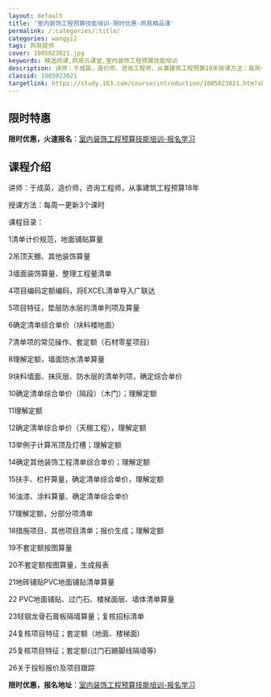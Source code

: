 ```yaml
---
layout: default
title: '室内装饰工程预算技能培训-限时优惠-网易精品课'
permalink: /:categories/:title/
categories: wangyi2
tags: 网易提供
cover: 1005023021.jpg
keywords: 精选网课,网易云课堂,室内装饰工程预算技能培训
description: 讲师：于成英，造价师，咨询工程师，从事建筑工程预算18年授课方法：每周一更新3个课时课程目录：1清单计价规范，地面铺贴算
classid: 1005023021
targetlink: https://study.163.com/course/introduction/1005023021.htm?share=1&shareId=1025206652&utm_campaign=share&utm_medium=iphoneShare&utm_source=&utm_u=1025206652
---
```


## 限时特惠

**限时优惠，火速报名**：[室内装饰工程预算技能培训-报名学习](https://study.163.com/course/introduction/1005023021.htm?share=1&shareId=1025206652&utm_campaign=share&utm_medium=iphoneShare&utm_source=&utm_u=1025206652)

## 课程介绍

讲师：于成英，造价师，咨询工程师，从事建筑工程预算18年

授课方法：每周一更新3个课时

课程目录：

1清单计价规范，地面铺贴算量

2吊顶天棚、其他装饰算量

3墙面装饰算量、整理工程量清单

4项目编码定额编码，将EXCEL清单导入广联达

5项目特征，垫层防水层的清单列项及算量

6确定清单综合单价（块料楼地面）

7清单项的常见操作、套定额（石材零星项目）

8理解定额，墙面防水清单算量

9块料墙面、抹灰层、防水层的清单列项，确定综合单价

10确定清单综合单价（隔段）（木门）；理解定额

11理解定额

12确定清单综合单价（天棚工程），理解定额

13举例子计算吊顶及灯槽；理解定额

14确定其他装饰工程清单综合单价；理解定额

15扶手、栏杆算量，确定清单综合单价，理解定额

16油漆、涂料算量、确定清单综合单价

17理解定额，分部分项清单

18措施项目、其他项目清单；报价生成；理解定额

19不套定额按图算量

20不套定额按图算量，生成报表

21地砖铺贴PVC地面铺贴清单算量

22 PVC地面铺贴、过门石、楼梯面层、墙体清单算量

23轻钢龙骨石膏板隔墙算量；复核招标清单

24复核项目特征；套定额（地面、楼梯面)

25复核项目特征；套定额(过门石踢脚线隔墙等)

26关于投标报价及项目跟踪

**限时优惠，报名地址**：[室内装饰工程预算技能培训-报名学习](https://study.163.com/course/introduction/1005023021.htm?share=1&shareId=1025206652&utm_campaign=share&utm_medium=iphoneShare&utm_source=&utm_u=1025206652)

